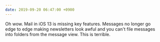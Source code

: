 ```yaml
---
date: 2019-09-20 06:47:00 +0900
---
```

Oh wow. Mail in iOS 13 is missing key features. Messages no longer go edge to edge making newsletters look awful and you can't file messages into folders from the message view. This is terrible.
